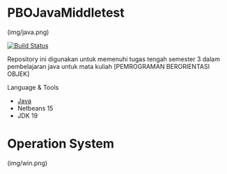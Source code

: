 # PBOJavaMiddletest
(img/java.png)

[![Build Status](https://travis-ci.org/joemccann/dillinger.svg?branch=master)](https://travis-ci.org/joemccann/dillinger)

Repository ini digunakan untuk memenuhi tugas tengah semester 3 dalam pembelajaran java untuk mata kuliah [PEMROGRAMAN BERORIENTASI OBJEK]

Language & Tools
- [Java](https://www.java.com/en/)
- Netbeans 15
- JDK 19

# Operation System
(img/win.png)
